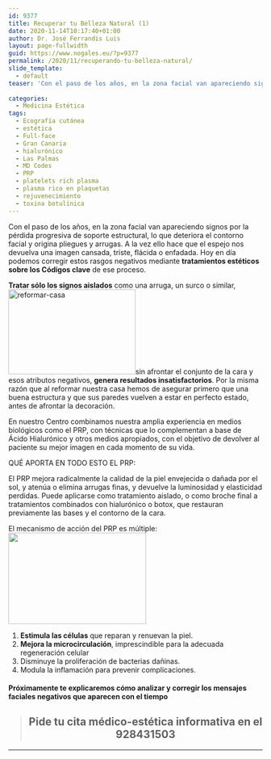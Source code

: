 ```yaml
---
id: 9377
title: Recuperar tu Belleza Natural (1)
date: 2020-11-14T10:17:40+01:00
author: Dr. José Ferrandis Luis
layout: page-fullwidth
guid: https://www.nogales.eu/?p=9377
permalink: /2020/11/recuperando-tu-belleza-natural/
slide_template:
  - default
teaser: 'Con el paso de los años, en la zona facial van apareciendo signos por la pérdida progresiva de soporte estructural, lo que deteriora el contorno facial y origina pliegues y arrugas. Hoy en día podemos corregir estos rasgos negativos mediante tratamientos estéticos sobre los Códigos clave de ese proceso.'
    
categories:
  - Medicina Estética
tags:
  - Ecografía cutánea
  - estética
  - Full-face
  - Gran Canaria
  - hialurónico
  - Las Palmas
  - MD Codes
  - PRP
  - platelets rich plasma
  - plasma rico en plaquetas
  - rejuvenecimiento
  - toxina botulínica
---
```

Con el paso de los años, en la zona facial van apareciendo signos por la pérdida progresiva de soporte estructural, lo que deteriora el contorno facial y origina pliegues y arrugas. A la vez ello hace que el espejo nos devuelva una imagen cansada, triste, flácida o enfadada. Hoy en día podemos corregir estos rasgos negativos mediante **tratamientos estéticos sobre los Códigos clave** de ese proceso.

**Tratar sólo los signos aislados** como una arruga, un surco o similar, [<img loading="lazy" class="alignright wp-image-9404" src="https://www.nogales.eu/wp-content/uploads/2020/11/reformar-casa-300x200.jpg" alt="reformar-casa" width="252" height="168" srcset="https://www.nogales.eu/wp-content/uploads/2020/11/reformar-casa-300x200.jpg 300w, https://www.nogales.eu/wp-content/uploads/2020/11/reformar-casa-1024x682.jpg 1024w, https://www.nogales.eu/wp-content/uploads/2020/11/reformar-casa-242x160.jpg 242w, https://www.nogales.eu/wp-content/uploads/2020/11/reformar-casa.jpg 1200w" sizes="(max-width: 252px) 100vw, 252px" />](https://www.nogales.eu/wp-content/uploads/2020/11/reformar-casa.jpg)sin afrontar el conjunto de la cara y esos atributos negativos, **genera resultados insatisfactorios**. Por la misma razón que al reformar nuestra casa hemos de asegurar primero que una buena estructura y que sus paredes vuelven a estar en perfecto estado, antes de afrontar la decoración.

En nuestro Centro combinamos nuestra amplia experiencia en medios biológicos como el PRP, con técnicas que lo complementan a base de Ácido Hialurónico y otros medios apropiados, con el objetivo de devolver al paciente su mejor imagen en cada momento de su vida.

QUÉ APORTA EN TODO ESTO EL PRP:

El PRP mejora radicalmente la calidad de la piel envejecida o dañada por el sol, y atenúa o elimina arrugas finas, y devuelve la luminosidad y elasticidad perdidas. Puede aplicarse como tratamiento aislado, o como broche final a tratamientos combinados con hialurónico o botox, que restauran previamente las bases y el contorno de la cara.

El mecanismo de acción del PRP es múltiple:<img loading="lazy" class="alignright  wp-image-8449" src="http://www.nogales.eu/wp-content/uploads/2014/08/c95CK200-300x199.jpg" alt="" width="273" height="181" srcset="https://www.nogales.eu/wp-content/uploads/2014/08/c95CK200-300x199.jpg 300w, https://www.nogales.eu/wp-content/uploads/2014/08/c95CK200-242x160.jpg 242w, https://www.nogales.eu/wp-content/uploads/2014/08/c95CK200.jpg 600w" sizes="(max-width: 273px) 100vw, 273px" />

  1. **Estimula las células** que reparan y renuevan la piel.
  2. **Mejora la microcirculación**, imprescindible para la adecuada regeneración celular
  3. Disminuye la proliferación de bacterias dañinas.
  4. Modula la inflamación para prevenir complicaciones.

#### Próximamente te explicaremos cómo analizar y corregir los mensajes faciales negativos que aparecen con el tiempo

> <h2 style="text-align: center;">
>   <strong>Pide tu cita médico-estética informativa en el 928431503</strong>
> </h2>

* * *

&nbsp;